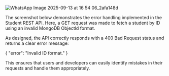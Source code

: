 ![WhatsApp Image 2025-09-13 at 16 54 06_2afa148d](https://github.com/user-attachments/assets/97ab2cb6-3e27-43db-8223-1539a9803cef)


The screenshot below demonstrates the error handling implemented in the Student REST API.
Here, a GET request was made to fetch a student by ID using an invalid MongoDB ObjectId format.

As designed, the API correctly responds with a 400 Bad Request status and returns a clear error message:

{
  "error": "Invalid ID format."
}


This ensures that users and developers can easily identify mistakes in their requests and handle them appropriately.
